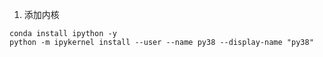 
1. 添加内核
```
conda install ipython -y 
python -m ipykernel install --user --name py38 --display-name "py38"
```


